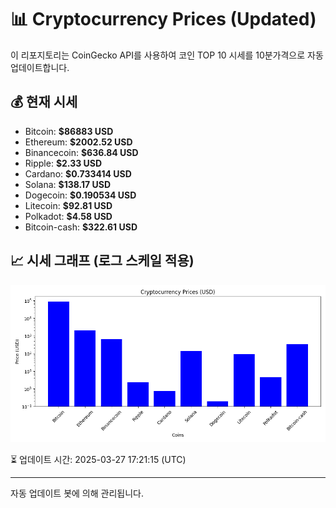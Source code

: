 
# 📊 Cryptocurrency Prices (Updated)

이 리포지토리는 CoinGecko API를 사용하여 코인 TOP 10 시세를 10분가격으로 자동 업데이트합니다.

## 💰 현재 시세
- Bitcoin: **$86883 USD**
- Ethereum: **$2002.52 USD**
- Binancecoin: **$636.84 USD**
- Ripple: **$2.33 USD**
- Cardano: **$0.733414 USD**
- Solana: **$138.17 USD**
- Dogecoin: **$0.190534 USD**
- Litecoin: **$92.81 USD**
- Polkadot: **$4.58 USD**
- Bitcoin-cash: **$322.61 USD**

## 📈 시세 그래프 (로그 스케일 적용)
![Crypto Prices](crypto_prices.png)

⏳ 업데이트 시간: 2025-03-27 17:21:15 (UTC)

---
자동 업데이트 봇에 의해 관리됩니다.
